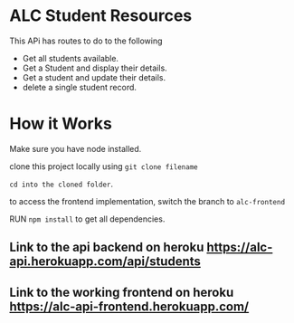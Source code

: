 # ALC Student Resources

This APi has routes to do to the following

- Get all students available.
- Get a Student and display their details.
- Get a student and update their details.
- delete a single student record.

# How it Works

Make sure you have node installed.<br>

clone this project locally using `git clone filename`

`cd into the cloned folder`.

to access the frontend implementation, switch the branch to `alc-frontend`

RUN `npm install` to get all dependencies.







## Link to the api backend on heroku https://alc-api.herokuapp.com/api/students

## Link to the working frontend on heroku https://alc-api-frontend.herokuapp.com/
